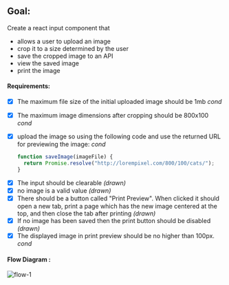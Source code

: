 ## Goal:

Create a react input component that

* allows a user to upload an image
* crop it to a size determined by the user
* save the cropped image to an API
* view the saved image
* print the image

#### Requirements:

* [x] The maximum file size of the initial uploaded image should be 1mb _cond_
* [x] The maximum image dimensions after cropping should be 800x100 _cond_
* [x] upload the image so using the following code and use the returned URL for previewing the image: _cond_

  ```Javascript
  function saveImage(imageFile) {
    return Promise.resolve("http://lorempixel.com/800/100/cats/");  
  }
  ```

- [x] The input should be clearable _(drawn)_
- [x] no image is a valid value _(drawn)_
- [x] There should be a button called "Print Preview". When clicked it should open a new tab, print a page which has the new image centered at the top, and then close the tab after printing _(drawn)_
- [x] If no image has been saved then the print button should be disabled _(drawn)_
- [x] The displayed image in print preview should be no higher than 100px. _cond_

#### Flow Diagram :

![flow-1](https://user-images.githubusercontent.com/17708702/35199466-0245f4f2-ff24-11e7-9445-b5f5cd72b1c8.jpg)
